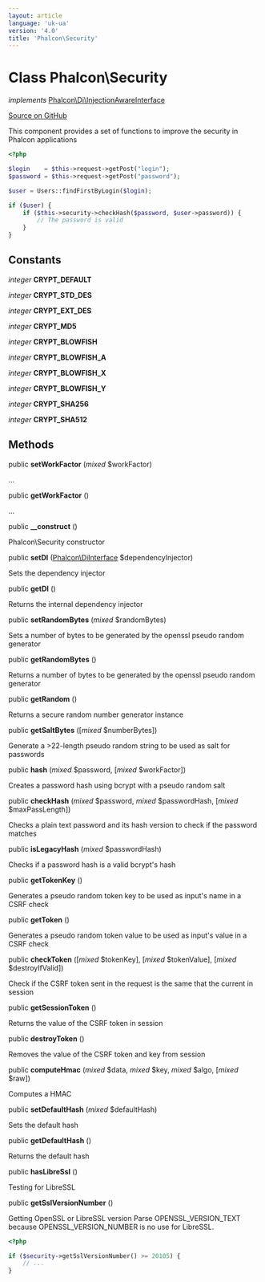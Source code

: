```yaml
---
layout: article
language: 'uk-ua'
version: '4.0'
title: 'Phalcon\Security'
---
```


# Class **Phalcon\Security**

*implements* [Phalcon\Di\InjectionAwareInterface](/4.0/en/api/Phalcon_Di_InjectionAwareInterface)

<a href="https://github.com/phalcon/cphalcon/tree/v4.0.0/phalcon/security.zep" class="btn btn-default btn-sm">Source on GitHub</a>

This component provides a set of functions to improve the security in Phalcon applications

```php
<?php

$login    = $this->request->getPost("login");
$password = $this->request->getPost("password");

$user = Users::findFirstByLogin($login);

if ($user) {
    if ($this->security->checkHash($password, $user->password)) {
        // The password is valid
    }
}

```

## Constants

*integer* **CRYPT_DEFAULT**

*integer* **CRYPT_STD_DES**

*integer* **CRYPT_EXT_DES**

*integer* **CRYPT_MD5**

*integer* **CRYPT_BLOWFISH**

*integer* **CRYPT_BLOWFISH_A**

*integer* **CRYPT_BLOWFISH_X**

*integer* **CRYPT_BLOWFISH_Y**

*integer* **CRYPT_SHA256**

*integer* **CRYPT_SHA512**

## Methods

public **setWorkFactor** (*mixed* $workFactor)

...

public **getWorkFactor** ()

...

public **__construct** ()

Phalcon\Security constructor

public **setDI** ([Phalcon\DiInterface](/4.0/en/api/Phalcon_DiInterface) $dependencyInjector)

Sets the dependency injector

public **getDI** ()

Returns the internal dependency injector

public **setRandomBytes** (*mixed* $randomBytes)

Sets a number of bytes to be generated by the openssl pseudo random generator

public **getRandomBytes** ()

Returns a number of bytes to be generated by the openssl pseudo random generator

public **getRandom** ()

Returns a secure random number generator instance

public **getSaltBytes** ([*mixed* $numberBytes])

Generate a >22-length pseudo random string to be used as salt for passwords

public **hash** (*mixed* $password, [*mixed* $workFactor])

Creates a password hash using bcrypt with a pseudo random salt

public **checkHash** (*mixed* $password, *mixed* $passwordHash, [*mixed* $maxPassLength])

Checks a plain text password and its hash version to check if the password matches

public **isLegacyHash** (*mixed* $passwordHash)

Checks if a password hash is a valid bcrypt's hash

public **getTokenKey** ()

Generates a pseudo random token key to be used as input's name in a CSRF check

public **getToken** ()

Generates a pseudo random token value to be used as input's value in a CSRF check

public **checkToken** ([*mixed* $tokenKey], [*mixed* $tokenValue], [*mixed* $destroyIfValid])

Check if the CSRF token sent in the request is the same that the current in session

public **getSessionToken** ()

Returns the value of the CSRF token in session

public **destroyToken** ()

Removes the value of the CSRF token and key from session

public **computeHmac** (*mixed* $data, *mixed* $key, *mixed* $algo, [*mixed* $raw])

Computes a HMAC

public **setDefaultHash** (*mixed* $defaultHash)

Sets the default hash

public **getDefaultHash** ()

Returns the default hash

public **hasLibreSsl** ()

Testing for LibreSSL

public **getSslVersionNumber** ()

Getting OpenSSL or LibreSSL version Parse OPENSSL_VERSION_TEXT because OPENSSL_VERSION_NUMBER is no use for LibreSSL.

```php
<?php

if ($security->getSslVersionNumber() >= 20105) {
    // ...
}

```